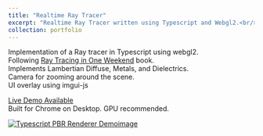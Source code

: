 ```yaml
---
title: "Realtime Ray Tracer"
excerpt: "Realtime Ray Tracer written using Typescript and Webgl2.<br/><img src='/images/raytracer1.png'>"
collection: portfolio
---
```


Implementation of a Ray tracer in Typescript using webgl2.  
Following [Ray Tracing in One Weekend](http://in1weekend.blogspot.com/2016/01/ray-tracing-in-one-weekend.html) book.  
Implements Lambertian Diffuse, Metals, and Dielectrics.  
Camera for zooming around the scene.  
UI overlay using imgui-js


[Live Demo Available](https://iwanttoeatyo.github.io/ts-raytracer/index.html)  
Built for Chrome on Desktop. GPU recommended.

[<img src="/images/pbr1.png" alt="Typescript PBR Renderer Demoimage">](https://iwanttoeatyo.github.io/ts-pbr-renderer/index.html)
